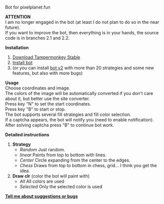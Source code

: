 Bot for pixelplanet.fun

**ATTENTION**<br/>
I am no longer engaged in the bot (at least I do not plan to do so in the near future).<br/>
If you want to improve the bot, then everything is in your hands, the source code is in branches 2.1 and 2.2.

**Installation**<br/>
1. [Download Tampermonkey Stable](https://www.tampermonkey.net)
2. [Install bot](https://touchedbydarkness.github.io/stuff/ppf_bot/initer.user.js)
3. (or you can install [bot v2](https://touchedbydarkness.github.io/stuff/ppf_bot_2/initer.user.js) with more than 20 strategies and some new features, but also with more bugs)

**Usage**<br/>
  Choose coordinates and image.<br/>
  The colors of the image will be automatically converted if you don't care about it, but better use the site converter.<br/>
  Press key "N" to set the start coordinates.<br/>
  Press key "B" to start or stop.<br/>
  The bot supports several fill strategies and fill color selection.<br/>
  If a captcha appears, the bot will notify you (need to enable notification).<br/>
  After solving captcha press "B" to continue bot work.

**Detailed instructions**<br/>
1. **Strategy**
   * *Random*
      Just random.
   * *linear*
      Paints from top to bottom with lines.
   * *Center*
      Circle expanding from the center to the edges.
   * *Chess*
      Draws from top to bottom in chess, grid... I think you get the idea.
1. **Draw clr** (color the bot will paint with)
   * *All*
      All colors are used
   * *Selected*
      Only the selected color is used

**[Tell me about suggestions or bugs](https://discord.gg/VyfVmD2nhZ)**
